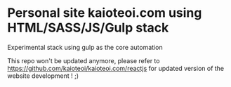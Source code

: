 # Personal site kaioteoi.com using HTML/SASS/JS/Gulp stack
Experimental stack using gulp as the core automation

This repo won't be updated anymore, please refer to https://github.com/kaioteoi/kaioteoi.com/reactjs for updated version of the website development ! ;)
